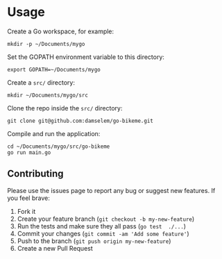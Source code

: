 # Usage

Create a Go workspace, for example:

    mkdir -p ~/Documents/mygo

Set the GOPATH environment variable to this directory:

    export GOPATH=~/Documents/mygo

Create a `src/` directory:

    mkdir ~/Documents/mygo/src

Clone the repo inside the `src/` directory:

    git clone git@github.com:damselem/go-bikeme.git

Compile and run the application:

    cd ~/Documents/mygo/src/go-bikeme
    go run main.go

## Contributing

Please use the issues page to report any bug or suggest new features. If you feel brave:

1. Fork it
2. Create your feature branch (`git checkout -b my-new-feature`)
3. Run the tests and make sure they all pass (`go test  ./...`)
4. Commit your changes (`git commit -am 'Add some feature'`)
5. Push to the branch (`git push origin my-new-feature`)
6. Create a new Pull Request
